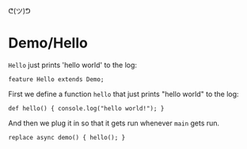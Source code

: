 ᕦ(ツ)ᕤ
# Demo/Hello

`Hello` just prints 'hello world' to the log:

    feature Hello extends Demo;

First we define a function `hello` that just prints "hello world" to the log:

    def hello() { console.log("hello world!"); }

And then we plug it in so that it gets run whenever `main` gets run.

    replace async demo() { hello(); }
